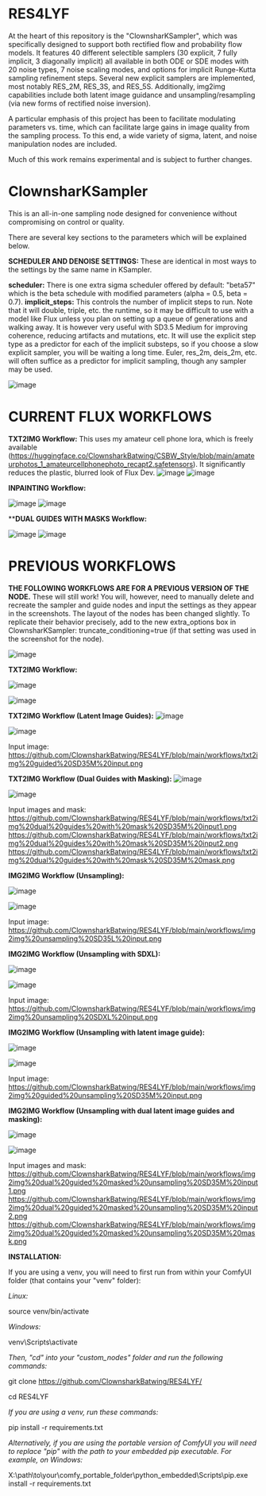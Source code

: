 # RES4LYF

At the heart of this repository is the "ClownsharKSampler", which was specifically designed to support both rectified flow and probability flow models. It features 40 different selectible samplers (30 explicit, 7 fully implicit, 3 diagonally implicit) all available in both ODE or SDE modes with 20 noise types, 7 noise scaling modes, and options for implicit Runge-Kutta sampling refinement steps. Several new explicit samplers are implemented, most notably RES_2M, RES_3S, and RES_5S. Additionally, img2img capabilities include both latent image guidance and unsampling/resampling (via new forms of rectified noise inversion). 

A particular emphasis of this project has been to facilitate modulating parameters vs. time, which can facilitate large gains in image quality from the sampling process. To this end, a wide variety of sigma, latent, and noise manipulation nodes are included. 

Much of this work remains experimental and is subject to further changes.

# ClownsharKSampler

This is an all-in-one sampling node designed for convenience without compromising on control or quality. 

There are several key sections to the parameters which will be explained below.

**SCHEDULER AND DENOISE SETTINGS:**
These are identical in most ways to the settings by the same name in KSampler. 

**scheduler:** There is one extra sigma scheduler offered by default: "beta57" which is the beta schedule with modified parameters (alpha = 0.5, beta = 0.7).
**implicit_steps:** This controls the number of implicit steps to run. Note that it will double, triple, etc. the runtime, so it may be difficult to use with a model like Flux unless you plan on setting up a queue of generations and walking away. It is however very useful with SD3.5 Medium for improving coherence, reducing artifacts and mutations, etc. It will use the explicit step type as a predictor for each of the implicit substeps, so if you choose a slow explicit sampler, you will be waiting a long time. Euler, res_2m, deis_2m, etc. will often suffice as a predictor for implicit sampling, though any sampler may be used.

![image](https://github.com/user-attachments/assets/d32e7f4e-a23f-4a26-8b79-15408bc9a376)


# CURRENT FLUX WORKFLOWS

**TXT2IMG Workflow:**
This uses my amateur cell phone lora, which is freely available (https://huggingface.co/ClownsharkBatwing/CSBW_Style/blob/main/amateurphotos_1_amateurcellphonephoto_recapt2.safetensors). It significantly reduces the plastic, blurred look of Flux Dev.
![image](https://github.com/ClownsharkBatwing/RES4LYF/blob/main/workflows/txt2img%20flux.png)
![image](https://github.com/ClownsharkBatwing/RES4LYF/blob/main/workflows/txt2img%20WF%20flux.png)

**INPAINTING Workflow:**

![image](https://github.com/ClownsharkBatwing/RES4LYF/blob/main/workflows/inpainting%20flux.png)
![image](https://github.com/ClownsharkBatwing/RES4LYF/blob/main/workflows/inpainting%20WF%20flux.png)

****DUAL GUIDES WITH MASKS Workflow:**

![image](https://github.com/ClownsharkBatwing/RES4LYF/blob/main/workflows/txt2img%20dual%20guides%20masked%20flux.png)
![image](https://github.com/ClownsharkBatwing/RES4LYF/blob/main/workflows/txt2img%20dual%20guides%20masked%20WF%20flux.png)

# PREVIOUS WORKFLOWS
**THE FOLLOWING WORKFLOWS ARE FOR A PREVIOUS VERSION OF THE NODE.** 
These will still work! You will, however, need to manually delete and recreate the sampler and guide nodes and input the settings as they appear in the screenshots. The layout of the nodes has been changed slightly. To replicate their behavior precisely, add to the new extra_options box in ClownsharKSampler: truncate_conditioning=true (if that setting was used in the screenshot for the node).

![image](https://github.com/user-attachments/assets/a55ec484-1339-45a2-bcc4-76934f4648d4)

**TXT2IMG Workflow:** 

![image](https://github.com/ClownsharkBatwing/RES4LYF/blob/main/workflows/txt2img%20SD35M%20output.png)

![image](https://github.com/ClownsharkBatwing/RES4LYF/blob/main/workflows/txt2img%20SD35M.png)

**TXT2IMG Workflow (Latent Image Guides):**
![image](https://github.com/ClownsharkBatwing/RES4LYF/blob/main/workflows/txt2img%20guided%20SD35M%20output.png)

![image](https://github.com/ClownsharkBatwing/RES4LYF/blob/main/workflows/txt2img%20guided%20SD35M.png)

Input image:
https://github.com/ClownsharkBatwing/RES4LYF/blob/main/workflows/txt2img%20guided%20SD35M%20input.png

**TXT2IMG Workflow (Dual Guides with Masking):**
![image](https://github.com/ClownsharkBatwing/RES4LYF/blob/main/workflows/txt2img%20dual%20guides%20with%20mask%20SD35M%20output.png)

![image](https://github.com/ClownsharkBatwing/RES4LYF/blob/main/workflows/txt2img%20dual%20guides%20with%20mask%20SD35M.png)

Input images and mask:
https://github.com/ClownsharkBatwing/RES4LYF/blob/main/workflows/txt2img%20dual%20guides%20with%20mask%20SD35M%20input1.png
https://github.com/ClownsharkBatwing/RES4LYF/blob/main/workflows/txt2img%20dual%20guides%20with%20mask%20SD35M%20input2.png
https://github.com/ClownsharkBatwing/RES4LYF/blob/main/workflows/txt2img%20dual%20guides%20with%20mask%20SD35M%20mask.png

**IMG2IMG Workflow (Unsampling):** 

![image](https://github.com/ClownsharkBatwing/RES4LYF/blob/main/workflows/img2img%20unsampling%20SD35L%20output.png)

![image](https://github.com/ClownsharkBatwing/RES4LYF/blob/main/workflows/img2img%20unsampling%20SD35L.png)

Input image:
https://github.com/ClownsharkBatwing/RES4LYF/blob/main/workflows/img2img%20unsampling%20SD35L%20input.png

**IMG2IMG Workflow (Unsampling with SDXL):**

![image](https://github.com/ClownsharkBatwing/RES4LYF/blob/main/workflows/img2img%20unsampling%20SDXL%20output.png)

![image](https://github.com/ClownsharkBatwing/RES4LYF/blob/main/workflows/img2img%20unsampling%20SDXL.png)

Input image:
https://github.com/ClownsharkBatwing/RES4LYF/blob/main/workflows/img2img%20unsampling%20SDXL%20input.png

**IMG2IMG Workflow (Unsampling with latent image guide):**

![image](https://github.com/ClownsharkBatwing/RES4LYF/blob/main/workflows/img2img%20guided%20unsampling%20SD35M%20output.png)

![image](https://github.com/ClownsharkBatwing/RES4LYF/blob/main/workflows/img2img%20guided%20unsampling%20SD35M.png)

Input image:
https://github.com/ClownsharkBatwing/RES4LYF/blob/main/workflows/img2img%20guided%20unsampling%20SD35M%20input.png

**IMG2IMG Workflow (Unsampling with dual latent image guides and masking):**

![image](https://github.com/ClownsharkBatwing/RES4LYF/blob/main/workflows/img2img%20dual%20guided%20masked%20unsampling%20SD35M%20output.png)

![image](https://github.com/ClownsharkBatwing/RES4LYF/blob/main/workflows/img2img%20dual%20guided%20masked%20unsampling%20SD35M.png)

Input images and mask:
https://github.com/ClownsharkBatwing/RES4LYF/blob/main/workflows/img2img%20dual%20guided%20masked%20unsampling%20SD35M%20input1.png
https://github.com/ClownsharkBatwing/RES4LYF/blob/main/workflows/img2img%20dual%20guided%20masked%20unsampling%20SD35M%20input2.png
https://github.com/ClownsharkBatwing/RES4LYF/blob/main/workflows/img2img%20dual%20guided%20masked%20unsampling%20SD35M%20mask.png

**INSTALLATION:** 

If you are using a venv, you will need to first run from within your ComfyUI folder (that contains your "venv" folder):

_Linux:_

source venv/bin/activate

_Windows:_

venv\Scripts\activate

_Then, "cd" into your "custom_nodes" folder and run the following commands:_

git clone https://github.com/ClownsharkBatwing/RES4LYF/

cd RES4LYF

_If you are using a venv, run these commands:_

pip install -r requirements.txt

_Alternatively, if you are using the portable version of ComfyUI you will need to replace "pip" with the path to your embedded pip executable. For example, on Windows:_

X:\path\to\your\comfy_portable_folder\python_embedded\Scripts\pip.exe install -r requirements.txt

